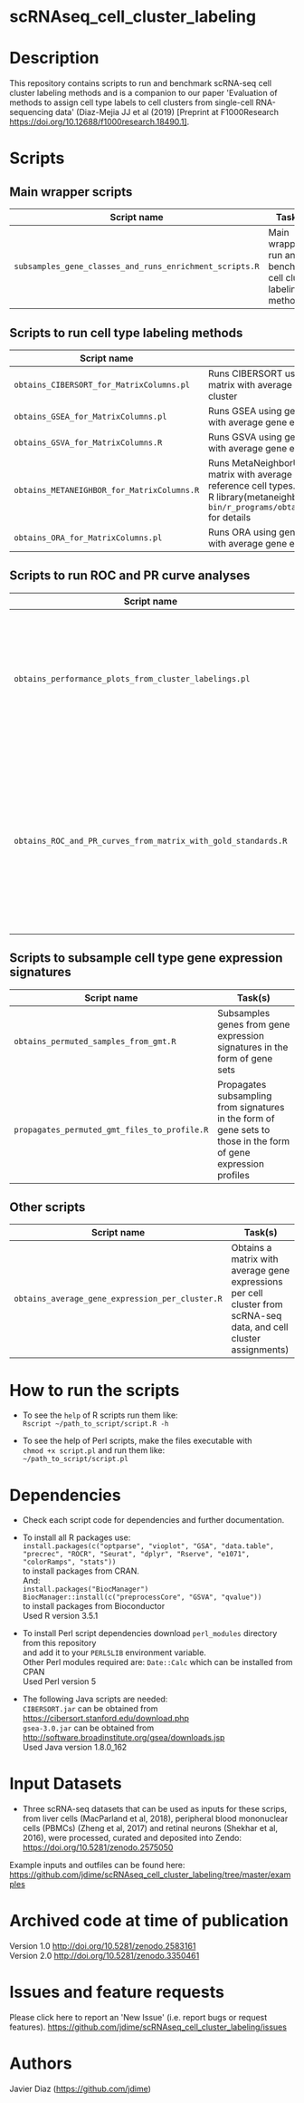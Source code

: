 # scRNAseq_cell_cluster_labeling

Description
================
This repository contains scripts to run and benchmark scRNA-seq cell cluster labeling methods and is a companion to our paper 'Evaluation of methods to assign cell type labels to cell clusters from single-cell RNA-sequencing data' (Diaz-Mejia JJ et al (2019) [Preprint at F1000Research https://doi.org/10.12688/f1000research.18490.1].


Scripts
================

**Main wrapper scripts**
---
| Script name |  Task(s) |
| ----------------------------------------------------------- |  ------------------------------------------------ |
| `subsamples_gene_classes_and_runs_enrichment_scripts.R`       |  Main wrapper to run and benchmark cell cluster labeling methods |

**Scripts to run cell type labeling methods**
---
| Script name |  Task(s) |
| -------------------------------------------------------------- |  ------------------------------------------------ |
| `obtains_CIBERSORT_for_MatrixColumns.pl`                       | Runs CIBERSORT using gene expression signatures and a matrix with average gene expressions per gene, per cell cluster  |
| `obtains_GSEA_for_MatrixColumns.pl`                            | Runs GSEA using gene expression signatures and a matrix with average gene expressions per cell cluster                   |
| `obtains_GSVA_for_MatrixColumns.R`                             | Runs GSVA using gene expression signatures and a matrix with average gene expressions per cell cluster                   |
| `obtains_METANEIGHBOR_for_MatrixColumns.R`                     | Runs MetaNeighborUS using gene expression signatures, a matrix with average gene expressions per cell cluster, and reference cell types. Note: modifications were made to the R library(metaneighbor) source code. Check `bin/r_programs/obtains_METANEIGHBOR_for_MatrixColumns.R` for details |
| `obtains_ORA_for_MatrixColumns.pl`                             | Runs ORA using gene expression signatures and a matrix with average gene expressions per cell cluster |

**Scripts to run ROC and PR curve analyses**
---
| Script name |  Task(s) |
| -------------------------------------------------------------- |  ------------------------------------------------ |
| `obtains_performance_plots_from_cluster_labelings.pl`             | Compiles results from cell type labeling methods and obtains ROC and PR curves plots and AUC's |
| `obtains_ROC_and_PR_curves_from_matrix_with_gold_standards.R`  | Obtains ROC and PR curve plots, ROC AUC and PR AUC values from a matrix of reference labels in column 2 and predictions in columns 3 to N |

**Scripts to subsample cell type gene expression signatures**
---
| Script name |  Task(s) |
| -------------------------------------------------------------- |  ------------------------------------------------ |
| `obtains_permuted_samples_from_gmt.R`                          | Subsamples genes from gene expression signatures in the form of gene sets |
| `propagates_permuted_gmt_files_to_profile.R`                   | Propagates subsampling from signatures in the form of gene sets to those in the form of gene expression profiles |


**Other scripts**
---
| Script name |  Task(s) |
| -------------------------------------------------------------- |  ------------------------------------------------ |
| `obtains_average_gene_expression_per_cluster.R`                | Obtains a matrix with average gene expressions per cell cluster from scRNA-seq data, and cell cluster assignments) |


How to run the scripts
================
* To see the `help` of R scripts run them like:  <br />
  `Rscript ~/path_to_script/script.R -h`  <br />
  
* To see the help of Perl scripts, make the files executable with  <br />
  `chmod +x script.pl` and run them like:  <br />
  `~/path_to_script/script.pl`  <br />
  
  
Dependencies
================
* Check each script code for dependencies and further documentation.

* To install all R packages use: <br />
  `install.packages(c("optparse", "vioplot", "GSA", "data.table", "precrec", "ROCR", "Seurat", "dplyr", "Rserve", "e1071", "colorRamps", "stats"))` <br />
  to install packages from CRAN. <br />
  And: <br />
  `install.packages("BiocManager")`  <br />
  `BiocManager::install(c("preprocessCore", "GSVA", "qvalue"))`  <br />
  to install packages from Bioconductor <br />
  Used R version 3.5.1  <br />

* To install Perl script dependencies download `perl_modules` directory from this repository  <br />
  and add it to your `PERL5LIB` environment variable.  <br />
  Other Perl modules required are: `Date::Calc` which can be installed from CPAN  <br />
  Used Perl version 5  <br />

* The following Java scripts are needed: <br />
  `CIBERSORT.jar` can be obtained from https://cibersort.stanford.edu/download.php  <br />
  `gsea-3.0.jar`  can be obtained from http://software.broadinstitute.org/gsea/downloads.jsp  <br />
  Used Java version 1.8.0_162 <br />

  
Input Datasets
================
* Three scRNA-seq datasets that can be used as inputs for these scrips, from liver cells (MacParland et al, 2018), peripheral blood mononuclear cells (PBMCs) (Zheng et al, 2017) and retinal neurons (Shekhar et al, 2016), were processed, curated and deposited into Zendo:
https://doi.org/10.5281/zenodo.2575050

Example inputs and outfiles can be found here: <br />
https://github.com/jdime/scRNAseq_cell_cluster_labeling/tree/master/examples


Archived code at time of publication
================
Version 1.0 http://doi.org/10.5281/zenodo.2583161  <br />
Version 2.0 http://doi.org/10.5281/zenodo.3350461


Issues and feature requests
================
Please click here to report an 'New Issue' (i.e. report bugs or request features).
https://github.com/jdime/scRNAseq_cell_cluster_labeling/issues


Authors
================
Javier Diaz (https://github.com/jdime)
